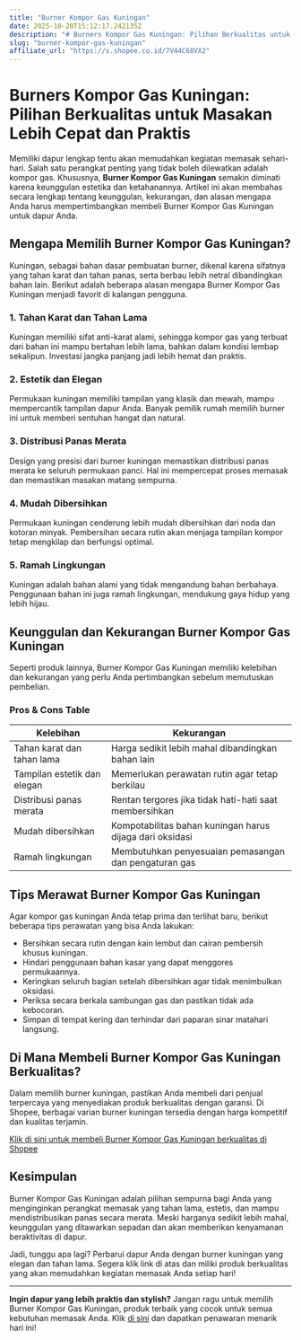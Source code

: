 ```yaml
---
title: "Burner Kompor Gas Kuningan"
date: 2025-10-20T15:12:17.242135Z
description: "# Burners Kompor Gas Kuningan: Pilihan Berkualitas untuk Masakan Lebih Cepat dan Praktis..."
slug: "burner-kompor-gas-kuningan"
affiliate_url: "https://s.shopee.co.id/7V44C68VX2"
---
```

# Burners Kompor Gas Kuningan: Pilihan Berkualitas untuk Masakan Lebih Cepat dan Praktis

Memiliki dapur lengkap tentu akan memudahkan kegiatan memasak sehari-hari. Salah satu perangkat penting yang tidak boleh dilewatkan adalah kompor gas. Khususnya, **Burner Kompor Gas Kuningan** semakin diminati karena keunggulan estetika dan ketahanannya. Artikel ini akan membahas secara lengkap tentang keunggulan, kekurangan, dan alasan mengapa Anda harus mempertimbangkan membeli Burner Kompor Gas Kuningan untuk dapur Anda.

## Mengapa Memilih Burner Kompor Gas Kuningan?

Kuningan, sebagai bahan dasar pembuatan burner, dikenal karena sifatnya yang tahan karat dan tahan panas, serta berbau lebih netral dibandingkan bahan lain. Berikut adalah beberapa alasan mengapa Burner Kompor Gas Kuningan menjadi favorit di kalangan pengguna.

### 1. Tahan Karat dan Tahan Lama
Kuningan memiliki sifat anti-karat alami, sehingga kompor gas yang terbuat dari bahan ini mampu bertahan lebih lama, bahkan dalam kondisi lembap sekalipun. Investasi jangka panjang jadi lebih hemat dan praktis.

### 2. Estetik dan Elegan
Permukaan kuningan memiliki tampilan yang klasik dan mewah, mampu mempercantik tampilan dapur Anda. Banyak pemilik rumah memilih burner ini untuk memberi sentuhan hangat dan natural.

### 3. Distribusi Panas Merata
Design yang presisi dari burner kuningan memastikan distribusi panas merata ke seluruh permukaan panci. Hal ini mempercepat proses memasak dan memastikan masakan matang sempurna.

### 4. Mudah Dibersihkan
Permukaan kuningan cenderung lebih mudah dibersihkan dari noda dan kotoran minyak. Pembersihan secara rutin akan menjaga tampilan kompor tetap mengkilap dan berfungsi optimal.

### 5. Ramah Lingkungan
Kuningan adalah bahan alami yang tidak mengandung bahan berbahaya. Penggunaan bahan ini juga ramah lingkungan, mendukung gaya hidup yang lebih hijau.

## Keunggulan dan Kekurangan Burner Kompor Gas Kuningan

Seperti produk lainnya, Burner Kompor Gas Kuningan memiliki kelebihan dan kekurangan yang perlu Anda pertimbangkan sebelum memutuskan pembelian.

### Pros & Cons Table

| **Kelebihan** | **Kekurangan** |
|----------------|----------------|
| Tahan karat dan tahan lama | Harga sedikit lebih mahal dibandingkan bahan lain |
| Tampilan estetik dan elegan | Memerlukan perawatan rutin agar tetap berkilau |
| Distribusi panas merata | Rentan tergores jika tidak hati-hati saat membersihkan |
| Mudah dibersihkan | Kompotabilitas bahan kuningan harus dijaga dari oksidasi |
| Ramah lingkungan | Membutuhkan penyesuaian pemasangan dan pengaturan gas |

## Tips Merawat Burner Kompor Gas Kuningan

Agar kompor gas kuningan Anda tetap prima dan terlihat baru, berikut beberapa tips perawatan yang bisa Anda lakukan:

- Bersihkan secara rutin dengan kain lembut dan cairan pembersih khusus kuningan.
- Hindari penggunaan bahan kasar yang dapat menggores permukaannya.
- Keringkan seluruh bagian setelah dibersihkan agar tidak menimbulkan oksidasi.
- Periksa secara berkala sambungan gas dan pastikan tidak ada kebocoran.
- Simpan di tempat kering dan terhindar dari paparan sinar matahari langsung.

## Di Mana Membeli Burner Kompor Gas Kuningan Berkualitas?

Dalam memilih burner kuningan, pastikan Anda membeli dari penjual terpercaya yang menyediakan produk berkualitas dengan garansi. Di Shopee, berbagai varian burner kuningan tersedia dengan harga kompetitif dan kualitas terjamin.

[Klik di sini untuk membeli Burner Kompor Gas Kuningan berkualitas di Shopee](https://s.shopee.co.id/7V44C68VX2)

## Kesimpulan

Burner Kompor Gas Kuningan adalah pilihan sempurna bagi Anda yang menginginkan perangkat memasak yang tahan lama, estetis, dan mampu mendistribusikan panas secara merata. Meski harganya sedikit lebih mahal, keunggulan yang ditawarkan sepadan dan akan memberikan kenyamanan beraktivitas di dapur.

Jadi, tunggu apa lagi? Perbarui dapur Anda dengan burner kuningan yang elegan dan tahan lama. Segera klik link di atas dan miliki produk berkualitas yang akan memudahkan kegiatan memasak Anda setiap hari!

---

**Ingin dapur yang lebih praktis dan stylish?** Jangan ragu untuk memilih Burner Kompor Gas Kuningan, produk terbaik yang cocok untuk semua kebutuhan memasak Anda. Klik [di sini](https://s.shopee.co.id/7V44C68VX2) dan dapatkan penawaran menarik hari ini!